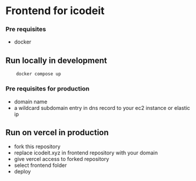 # Frontend for icodeit

### Pre requisites
* docker

## Run locally in development
```
    docker compose up
```


### Pre requisites for production
* domain name
* a wildcard subdomain entry in dns record to your ec2 instance or elastic ip

## Run on vercel in production
* fork this repository
* replace icodeit.xyz in frontend repository with your domain
* give vercel access to forked repository
* select frontend folder
* deploy
